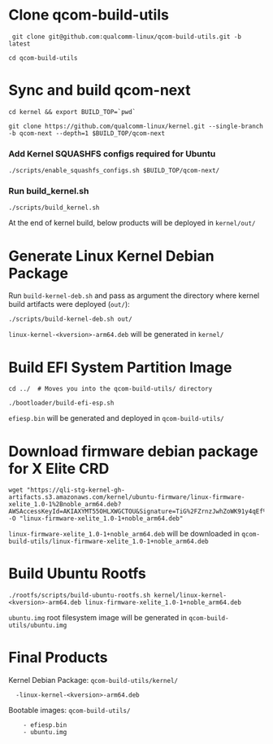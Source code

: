 # Clone qcom-build-utils
```
 git clone git@github.com:qualcomm-linux/qcom-build-utils.git -b latest
```
```
cd qcom-build-utils
```

# Sync and build qcom-next
```
cd kernel && export BUILD_TOP=`pwd`
```
```
git clone https://github.com/qualcomm-linux/kernel.git --single-branch -b qcom-next --depth=1 $BUILD_TOP/qcom-next
```

### Add Kernel SQUASHFS configs required for Ubuntu
```
./scripts/enable_squashfs_configs.sh $BUILD_TOP/qcom-next/
```

### Run build_kernel.sh
```
./scripts/build_kernel.sh
```
At the end of kernel build, below products will be deployed in ```kernel/out/```

# Generate Linux Kernel Debian Package
Run ```build-kernel-deb.sh``` and pass as argument the directory where kernel build artifacts were deployed (```out/```):
```
./scripts/build-kernel-deb.sh out/
```
```linux-kernel-<kversion>-arm64.deb``` will be generated in ```kernel/```

# Build EFI System Partition Image
```
cd ../  # Moves you into the qcom-build-utils/ directory
```
```
./bootloader/build-efi-esp.sh
```
```efiesp.bin``` will be generated and deployed in ```qcom-build-utils/```

# Download firmware debian package for X Elite CRD
```
wget "https://qli-stg-kernel-gh-artifacts.s3.amazonaws.com/kernel/ubuntu-firmware/linux-firmware-xelite_1.0-1%2Bnoble_arm64.deb?AWSAccessKeyId=AKIAXYMT55OHLXWGCTOU&Signature=TiG%2FZrnzJwhZoWK91y4qEf%2BczzA%3D&Expires=1788577277" -O "linux-firmware-xelite_1.0-1+noble_arm64.deb"
```
```linux-firmware-xelite_1.0-1+noble_arm64.deb``` will be downloaded in ```qcom-build-utils/linux-firmware-xelite_1.0-1+noble_arm64.deb```

# Build Ubuntu Rootfs
```
./rootfs/scripts/build-ubuntu-rootfs.sh kernel/linux-kernel-<kversion>-arm64.deb linux-firmware-xelite_1.0-1+noble_arm64.deb
```
```ubuntu.img``` root filesystem image will be generated in ```qcom-build-utils/ubuntu.img```

# Final Products
Kernel Debian Package:
```qcom-build-utils/kernel/```
```
  -linux-kernel-<kversion>-arm64.deb
```
Bootable images: 
```qcom-build-utils/```
```
    - efiesp.bin
    - ubuntu.img
```
